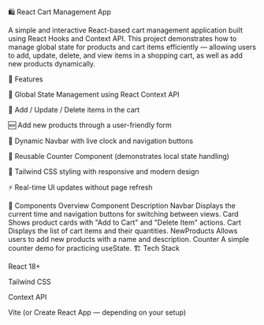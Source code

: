 🛍️ React Cart Management App

A simple and interactive React-based cart management application built using React Hooks and Context API.
This project demonstrates how to manage global state for products and cart items efficiently — allowing users to add, update, delete, and view items in a shopping cart, as well as add new products dynamically.

🚀 Features

🧠 Global State Management using React Context API

🛒 Add / Update / Delete items in the cart

🆕 Add new products through a user-friendly form

🧭 Dynamic Navbar with live clock and navigation buttons

🔢 Reusable Counter Component (demonstrates local state handling)

💅 Tailwind CSS styling with responsive and modern design

⚡ Real-time UI updates without page refresh

🧩 Components Overview
Component	Description
Navbar	Displays the current time and navigation buttons for switching between views.
Card	Shows product cards with "Add to Cart" and "Delete Item" actions.
Cart	Displays the list of cart items and their quantities.
NewProducts	Allows users to add new products with a name and description.
Counter	A simple counter demo for practicing useState.
🏗️ Tech Stack

React 18+

Tailwind CSS

Context API

Vite (or Create React App — depending on your setup)
